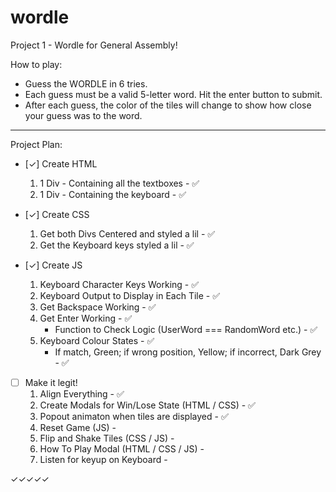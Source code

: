 # wordle
Project 1 - Wordle for General Assembly!

How to play: 
- Guess the WORDLE in 6 tries.
- Each guess must be a valid 5-letter word. Hit the enter button to submit.
- After each guess, the color of the tiles will change to show how close your guess was to the word.

__________________________

Project Plan:
- [✓] Create HTML
    1. 1 Div - Containing all the textboxes - ✅
    2. 1 Div - Containing the keyboard - ✅

- [✓] Create CSS
    1. Get both Divs Centered and styled a lil - ✅
    2. Get the Keyboard keys styled a lil - ✅

- [✓] Create JS
    1. Keyboard Character Keys Working - ✅
    2. Keyboard Output to Display in Each Tile - ✅
    3. Get Backspace Working - ✅
    4. Get Enter Working - ✅
        - Function to Check Logic (UserWord === RandomWord etc.) - ✅
    5. Keyboard Colour States - ✅
        - If match, Green; if wrong position, Yellow; if incorrect, Dark Grey - ✅

- [ ] Make it legit!
    1. Align Everything - ✅
    2. Create Modals for Win/Lose State (HTML / CSS) - ✅
    4. Popout animaton when tiles are displayed - ✅
    5. Reset Game (JS) - 
    6. Flip and Shake Tiles (CSS / JS) - 
    7. How To Play Modal (HTML / CSS / JS) - 
    8. Listen for keyup on Keyboard - 

✓✓✓✓✓
